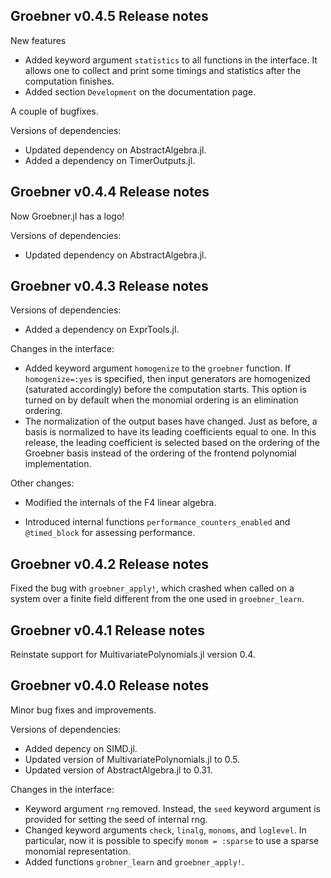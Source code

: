 ## Groebner v0.4.5 Release notes

New features
- Added keyword argument `statistics` to all functions in the interface. It allows one to collect and print some timings and statistics after the computation finishes.
- Added section `Development` on the documentation page.

A couple of bugfixes.

Versions of dependencies:
- Updated dependency on AbstractAlgebra.jl.
- Added a dependency on TimerOutputs.jl.

## Groebner v0.4.4 Release notes

Now Groebner.jl has a logo!

Versions of dependencies:
- Updated dependency on AbstractAlgebra.jl.

## Groebner v0.4.3 Release notes

Versions of dependencies:
- Added a dependency on ExprTools.jl.

Changes in the interface:

- Added keyword argument `homogenize` to the `groebner` function. If
  `homogenize=:yes` is specified, then input generators are homogenized
  (saturated accordingly) before the computation starts. This option is turned
  on by default when the monomial ordering is an elimination ordering.
- The normalization of the output bases have changed. Just as before, a basis is
  normalized to have its leading coefficients equal to one. In this release, the
  leading coefficient is selected based on the ordering of the Groebner basis
  instead of the ordering of the frontend polynomial implementation.

Other changes:

- Modified the internals of the F4 linear algebra.

- Introduced internal functions `performance_counters_enabled` and `@timed_block` for assessing performance.

## Groebner v0.4.2 Release notes

Fixed the bug with `groebner_apply!`, which crashed when called on a system over a finite field different from the one used in `groebner_learn`.

## Groebner v0.4.1 Release notes

Reinstate support for MultivariatePolynomials.jl version 0.4.

## Groebner v0.4.0 Release notes 

Minor bug fixes and improvements.

Versions of dependencies:
- Added depency on SIMD.jl.
- Updated version of MultivariatePolynomials.jl to 0.5.
- Updated version of AbstractAlgebra.jl to 0.31.

Changes in the interface:
- Keyword argument `rng` removed. Instead, the `seed` keyword argument is provided for setting the seed of internal rng.
- Changed keyword arguments `check`, `linalg`, `monoms`, and `loglevel`.
In particular, now it is possible to specify `monom = :sparse` to use a sparse monomial representation.
- Added functions `grobner_learn` and `groebner_apply!`.

